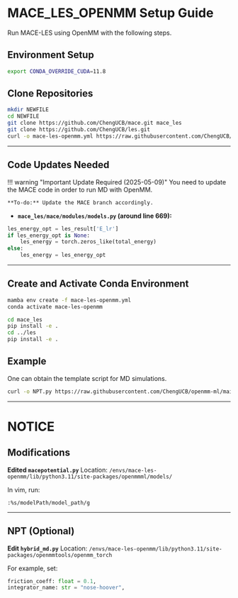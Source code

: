 # MACE_LES_OPENMM Setup Guide

Run MACE-LES using OpenMM with the following steps.

## **Environment Setup**

```bash
export CONDA_OVERRIDE_CUDA=11.8
```

## **Clone Repositories**

```bash
mkdir NEWFILE
cd NEWFILE
git clone https://github.com/ChengUCB/mace.git mace_les
git clone https://github.com/ChengUCB/les.git
curl -o mace-les-openmm.yml https://raw.githubusercontent.com/ChengUCB/openmm-ml/main/mace-les-openmm.yml
```
---

## **Code Updates Needed**

!!! warning "Important Update Required (2025-05-09)"
    You need to update the MACE code in order to run MD with OpenMM.
    
    **To-do:** Update the MACE branch accordingly.

- **`mace_les/mace/modules/models.py` (around line 669):**

```python
les_energy_opt = les_result['E_lr']
if les_energy_opt is None:
    les_energy = torch.zeros_like(total_energy)
else:
    les_energy = les_energy_opt
```

---

## **Create and Activate Conda Environment**

```bash
mamba env create -f mace-les-openmm.yml
conda activate mace-les-openmm

cd mace_les
pip install -e .
cd ../les
pip install -e .
```

## **Example**
One can obtain the template script for MD simulations. 

```bash
curl -o NPT.py https://raw.githubusercontent.com/ChengUCB/openmm-ml/main/examples/MACE-LES/NPT.py
```

---

# NOTICE

## **Modifications**

**Edited `macepotential.py`**
Location:
`/envs/mace-les-openmm/lib/python3.11/site-packages/openmmml/models/`

In vim, run:

```
:%s/modelPath/model_path/g
```


---

## **NPT (Optional)**

**Edit `hybrid_md.py`**
Location:
`/envs/mace-les-openmm/lib/python3.11/site-packages/openmmtools/openmm_torch`

For example, set:

```python
friction_coeff: float = 0.1,
integrator_name: str = "nose-hoover",
```
